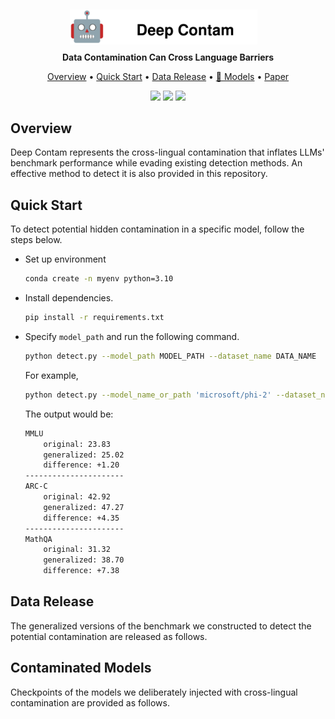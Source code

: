 <div align="center">
    <img src="imgs/icon.svg" style="width: 300px; height: auto; margin-right: 15px; position: relative; top: 5px;">
</div>
<p align="center"><b>Data Contamination Can Cross Language Barriers</b></p>


<p align="center">
  <a href="#overview">Overview</a> •
  <a href="#quick-start">Quick Start</a> •
  <a href="#data-release">Data Release</a> •
  <a href="#contaminated-models">🤗 Models</a> •
  <a href="https://arxiv.org/pdf/2406.13236">Paper</a>
</p>

<p align="center">
  <img src="https://img.shields.io/badge/license-mit-red.svg">
  <img src="https://img.shields.io/badge/python-3.7+-red">
  <img src="https://img.shields.io/pypi/v/metatreelib?color=white">  
</p>

## Overview
Deep Contam represents the cross-lingual contamination that inflates LLMs' benchmark performance while evading existing detection methods. An effective method to detect it is also provided in this repository.

## Quick Start
To detect potential hidden contamination in a specific model, follow the steps below.

- Set up environment
  ```bash
  conda create -n myenv python=3.10
  ```
- Install dependencies.
  ```bash
  pip install -r requirements.txt
  ```
- Specify `model_path` and run the following command.
  ```bash
  python detect.py --model_path MODEL_PATH --dataset_name DATA_NAME
  ```
  For example,
  ```bash
  python detect.py --model_name_or_path 'microsoft/phi-2' --dataset_name MMLU,ARC-C,MathQA
  ```

  The output would be:
  ```bash
  MMLU
      original: 23.83
      generalized: 25.02
      difference: +1.20
  ----------------------
  ARC-C
      original: 42.92
      generalized: 47.27
      difference: +4.35
  ----------------------
  MathQA
      original: 31.32
      generalized: 38.70
      difference: +7.38
  ```

## Data Release
The generalized versions of the benchmark we constructed to detect the potential contamination are released as follows.


## Contaminated Models
Checkpoints of the models we deliberately injected with cross-lingual contamination are provided as follows. 



